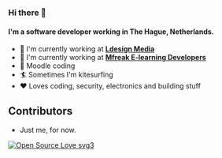 ### Hi there 👋

#### I'm a software developer working in The Hague, Netherlands.

- 🏢 I'm currently working at **[Ldesign Media](https://ldesignmedia.nl)**
- 🏢 I'm currently working at **[Mfreak E-learning Developers](https://mfreak.nl)**
- 💯 Moodle coding
- 🏄 Sometimes I'm kitesurfing 
- ❤️ Loves coding, security, electronics and building stuff


## Contributors
- Just me, for now.


[![Open Source Love svg3](https://badges.frapsoft.com/os/v3/open-source.svg?v=103)](https://github.com/ellerbrock/open-source-badges/)
